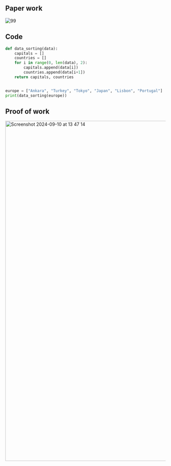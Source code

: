 ## Paper work

![99](https://github.com/user-attachments/assets/7e236ade-b75c-4af7-a34c-a3e842cc74a2)

## Code

```.py
def data_sorting(data):
    capitals = []
    countries = []
    for i in range(0, len(data), 2):
        capitals.append(data[i])
        countries.append(data[i+1])
    return capitals, countries


europe = ["Ankara", "Turkey", "Tokyo", "Japan", "Lisbon", "Portugal"]
print(data_sorting(europe))

```

## Proof of work

<img width="1065" alt="Screenshot 2024-09-10 at 13 47 14" src="https://github.com/user-attachments/assets/0b55748d-bee7-4aca-bbf0-3b63cbb8d8c2">
